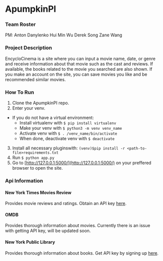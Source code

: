 # ApumpkinPI

### Team Roster
PM: Anton Danylenko
Hui Min Wu
Derek Song
Zane Wang

### Project Description
EncycloCinema is a site where you can input a movie name, date, or genre and receive information about that movie such as the cast and reviews. If available, the books related to the movie you searched are also shown. If you make an account on the site, you can save movies you like and be recommended similar movies.

### How To Run
1. Clone the ApumpkinPI repo.
2. Enter your venv.
  * If you do not have a virtual environment:
     * Install virtualenv with ```$ pip install virtualenv```
     * Make your venv with ```$ python3 -m venv venv_name```
     * Activate venv with ```$ . /venv_name/bin/activate```
     * When done, deactivate venv with ```$ deactivate```
3. Install all necessary pluginswith:
```(venv)$pip install -r <path-to-file>requirements.txt```
4. Run ```$ python app.py```
5. Go to [http://127.0.0.1:5000/](http://127.0.0.1:5000/) on your preffered browser to open the site.


### Api Information
#### New York Times Movies Review
Provides movie reviews and ratings.
Obtain an API key [here](https://developer.nytimes.com/signup).

#### OMDB
Provides thorough information about movies.
Currently there is an issue with getting API key, will be updated soon.

#### New York Public Library 
Provides thorough information about books.
Get API key by signing up [here](http://api.repo.nypl.org/).

